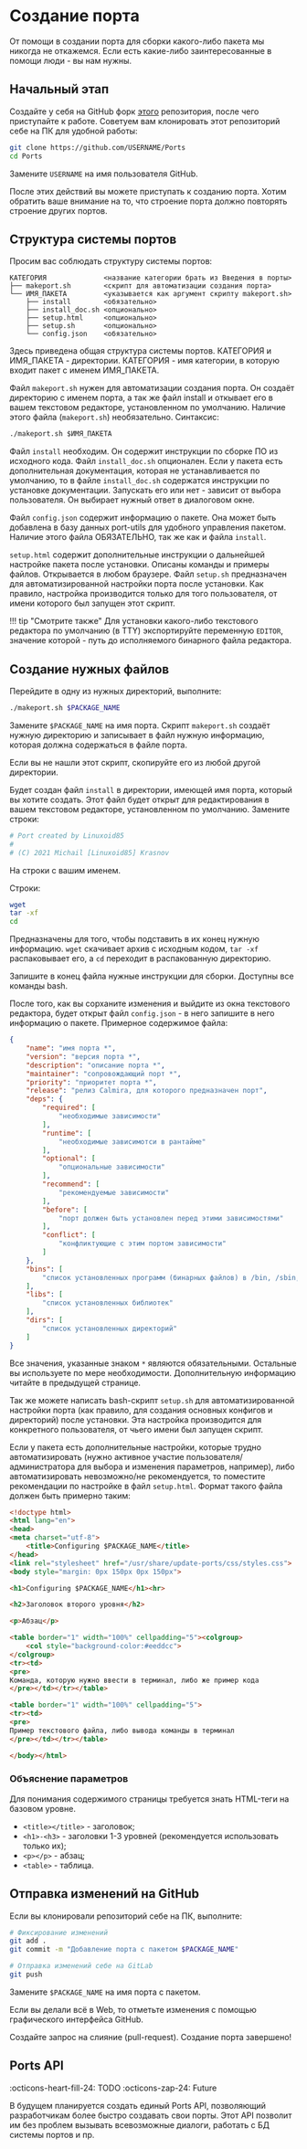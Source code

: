 # Создание порта

От помощи в создании порта для сборки какого-либо пакета мы никогда не откажемся. Если есть какие-либо заинтересованные в помощи люди - вы нам нужны.

## Начальный этап

Создайте у себя на GitHub форк [этого](https://github.com/CalmiraLinux/Ports) репозитория, после чего приступайте к работе. Советуем вам клонировать этот репозиторий себе на ПК для удобной работы:

```bash
git clone https://github.com/USERNAME/Ports
cd Ports
```

Замените `USERNAME` на имя пользователя GitHub.

После этих действий вы можете приступать к созданию порта. Хотим обратить ваше внимание на то, что строение порта должно повторять строение других портов.

## Структура системы портов

Просим вас соблюдать структуру системы портов:

```title="Древовидная структура системы портов"
КАТЕГОРИЯ              <название категории брать из Введения в порты>
├── makeport.sh        <скрипт для автоматизации создания порта>
└── ИМЯ_ПАКЕТА         <указывается как аргумент скрипту makeport.sh>
    ├── install        <обязательно>
    ├── install_doc.sh <опционально>
    ├── setup.html     <опционально>
    ├── setup.sh       <опционально>
    └── config.json    <обязательно>
```



Здесь приведена общая структура системы портов. КАТЕГОРИЯ и ИМЯ_ПАКЕТА - директории. КАТЕГОРИЯ - имя категории, в которую входит пакет с именем ИМЯ_ПАКЕТА.

Файл `makeport.sh` нужен для автоматизации создания порта. Он создаёт директорию с именем порта, а так же файл install и откывает его в вашем текстовом редакторе, установленном по умолчанию. Наличие этого файла (`makeport.sh`) необязательно. Синтаксис:

```bash
./makeport.sh $ИМЯ_ПАКЕТА
```

Файл `install` необходим. Он содержит инструкции по сборке ПО из исходного кода. Файл `install_doc.sh` опционален. Если у пакета есть дополнительная документация, которая не устанавливается по умолчанию, то в файле `install_doc.sh` содержатся инструкции по установке документации. Запускать его или нет - зависит от выбора пользователя. Он выбирает нужный ответ в диалоговом окне.

Файл `config.json` содержит информацию о пакете. Она может быть добавлена в базу данных port-utils для удобного управления пакетом. Наличие этого файла ОБЯЗАТЕЛЬНО, так же как и файла `install`.

`setup.html` содержит дополнительные инструкции о дальнейшей настройке пакета после установки. Описаны команды и примеры файлов. Открывается в любом браузере. Файл `setup.sh` предназначен для автоматизированной настройки порта после установки. Как правило, настройка производится только для того пользователя, от имени которого был запущен этот скрипт.

!!! tip "Смотрите также"
    Для установки какого-либо текстового редактора по умолчанию (в TTY) экспортируйте переменную `EDITOR`, значение которой - путь до исполняемого бинарного файла редактора.

## Создание нужных файлов

Перейдите в одну из нужных директорий, выполните:

```bash
./makeport.sh $PACKAGE_NAME
```

Замените `$PACKAGE_NAME` на имя порта. Скрипт `makeport.sh` создаёт нужную директорию и записывает в файл нужную информацию, которая должна содержаться в файле порта.

Если вы не нашли этот скрипт, скопируйте его из любой другой директории.

Будет создан файл `install` в директории, имеющей имя порта, который вы хотите создать. Этот файл будет открыт для редактирования в вашем текстовом редакторе, установленном по умолчанию. Замените строки:

```bash title="Фрагмент install"
# Port created by Linuxoid85
#
# (C) 2021 Michail [Linuxoid85] Krasnov 
```

На строки с вашим именем.

Строки:
```bash title="Фрагмент install"
wget 
tar -xf 
cd 
```

Предназначены для того, чтобы подставить в их конец нужную информацию. `wget` скачивает архив с исходным кодом, `tar -xf` распаковывает его, а `cd` переходит в распакованную директорию.

Запишите в конец файла нужные инструкции для сборки. Доступны все команды bash.

После того, как вы сорханите изменения и выйдите из окна текстового редактора, будет открыт файл `config.json` - в него запишите в него информацию о пакете. Примерное содержимое файла:

```json title="config.json"
{
    "name": "имя порта *",
    "version": "версия порта *",
    "description": "описание порта *",
    "maintainer": "сопровождающий порт *",
    "priority": "приоритет порта *",
    "release": "релиз Calmira, для которого предназначен порт",
    "deps": {
        "required": [
            "необходимые зависимости"
        ],
        "runtime": [
            "необходимые зависимотси в рантайме"
        ],
        "optional": [
            "опциональные зависимости"
        ],
        "recommend": [
            "рекомендуемые зависимости"
        ],
        "before": [
            "порт должен быть установлен перед этими зависимостями"
        ],
        "conflict": [
            "конфликтующие с этим портом зависимости"
        ]
    },
    "bins": [
    	"список установленных программ (бинарных файлов) в /bin, /sbin, /usr{,/local}/bin, /usr{,/local}/sbin"
    ],
    "libs": [
    	"список установленных библиотек"
    ],
    "dirs": [
    	"список установленных директорий"
    ]
}
```

Все значения, указанные знаком `*` являются обязательными. Остальные вы используете по мере необходимости. Дополнительную информацию читайте в предыдущей странице.

Так же можете написать bash-скрипт `setup.sh` для автоматизированной настройки порта (как правило, для создания основных конфигов и директорий) после установки. Эта настройка производится для конкретного пользователя, от чьего имени был запущен скрипт.

Если у пакета есть дополнительные настройки, которые трудно автоматизировать (нужно активное участие пользователя/администратора для выбора и изменения параметров, например), либо автоматизировать невозможно/не рекомендуется, то поместите рекомендации по настройке в файл `setup.html`. Формат такого файла должен быть примерно таким:

```html title="setup.html"
<!doctype html>
<html lang="en">
<head>
<meta charset="utf-8">
	<title>Configuring $PACKAGE_NAME</title>
</head>
<link rel="stylesheet" href="/usr/share/update-ports/css/styles.css">
<body style="margin: 0px 150px 0px 150px">

<h1>Configuring $PACKAGE_NAME</h1><hr>

<h2>Заголовок второго уровня</h2>

<p>Абзац</p>

<table border="1" width="100%" cellpadding="5"><colgroup>
	<col style="background-color:#eeddcc">
</colgroup>
<tr><td>
<pre>
Команда, которую нужно ввести в терминал, либо же пример кода
</pre></td></tr></table>

<table border="1" width="100%" cellpadding="5">
<tr><td>
<pre>
Пример текстового файла, либо вывода команды в терминал
</pre></td></tr></table>

</body></html>
```

### Объяснение параметров

Для понимания содержимого страницы требуется знать HTML-теги на базовом уровне.

- `<title></title>` - заголовок;
- `<h1>-<h3>` - заголовки 1-3 уровней (рекомендуется использовать только их);
- `<p></p>` - абзац;
- `<table>` - таблица.

## Отправка изменений на GitHub

Если вы клонировали репозиторий себе на ПК, выполните:

```bash
# Фиксирование изменений
git add .
git commit -m "Добавление порта с пакетом $PACKAGE_NAME"

# Отправка изменений себе на GitLab
git push
```

Замените `$PACKAGE_NAME` на имя порта с пакетом.

Если вы делали всё в Web, то отметьте изменения с помощью графического интерфейса GitHub.

Создайте запрос на слияние (pull-request). Создание порта завершено!

## Ports API

:octicons-heart-fill-24: TODO :octicons-zap-24: Future

В будущем планируется создать единый Ports API, позволяющий разработчикам более быстро создавать свои порты. Этот API позволит им без проблем вызывать всевозможные диалоги, работать с БД системы портов и пр.